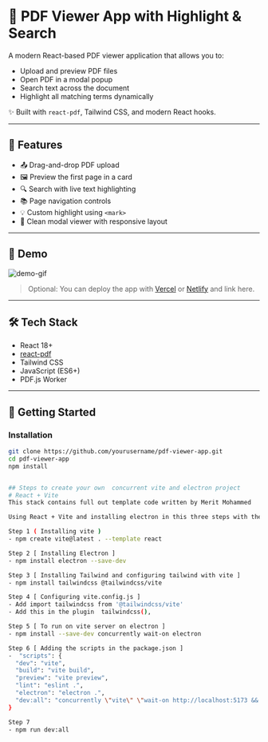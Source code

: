 # 📄 PDF Viewer App with Highlight & Search

A modern React-based PDF viewer application that allows you to:
- Upload and preview PDF files
- Open PDF in a modal popup
- Search text across the document
- Highlight all matching terms dynamically

✨ Built with `react-pdf`, Tailwind CSS, and modern React hooks.

---

## 🚀 Features

- 📤 Drag-and-drop PDF upload
- 🖼️ Preview the first page in a card
- 🔍 Search with live text highlighting
- 📚 Page navigation controls
- 💡 Custom highlight using `<mark>`
- 🧼 Clean modal viewer with responsive layout

---

## 📸 Demo

![demo-gif](https://your-demo-link-or-screenshot.png)

> Optional: You can deploy the app with [Vercel](https://vercel.com) or [Netlify](https://netlify.com) and link here.

---

## 🛠️ Tech Stack

- React 18+
- [react-pdf](https://github.com/wojtekmaj/react-pdf)
- Tailwind CSS
- JavaScript (ES6+)
- PDF.js Worker

---

## 🧪 Getting Started

### Installation

```bash
git clone https://github.com/yourusername/pdf-viewer-app.git
cd pdf-viewer-app
npm install


## Steps to create your own  concurrent vite and electron project
# React + Vite
This stack contains full out template code written by Merit Mohammed 

Using React + Vite and installing electron in this three steps with the help of tailwindcss

Step 1 ( Installing vite )
- npm create vite@latest . --template react

Step 2 [ Installing Electron ]
- npm install electron --save-dev

Step 3 [ Installing Tailwind and configuring tailwind with vite ]
- npm install tailwindcss @tailwindcss/vite

Step 4 [ Configuring vite.config.js ]
- Add import tailwindcss from '@tailwindcss/vite'
- Add this in the plugin  tailwindcss(),

Step 5 [ To run on vite server on electron ]
- npm install --save-dev concurrently wait-on electron

Step 6 [ Adding the scripts in the package.json ]
-  "scripts": {
  "dev": "vite",
  "build": "vite build",
  "preview": "vite preview",
  "lint": "eslint .",
  "electron": "electron .",
  "dev:all": "concurrently \"vite\" \"wait-on http://localhost:5173 && electron .\""
}

Step 7 
- npm run dev:all

